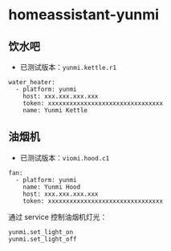 # homeassistant-yunmi

## 饮水吧

* 已测试版本：`yunmi.kettle.r1`

```
water_heater:
  - platform: yunmi
    host: xxx.xxx.xxx.xxx
    token: xxxxxxxxxxxxxxxxxxxxxxxxxxxxxxxx
    name: Yunmi Kettle
```

## 油烟机

* 已测试版本：`viomi.hood.c1`

```
fan:
  - platform: yunmi
    name: Yunmi Hood
    host: xxx.xxx.xxx.xxx
    token: xxxxxxxxxxxxxxxxxxxxxxxxxxxxxxxx
 ```
 
 通过 service 控制油烟机灯光：
 
 ```
 yunmi.set_light_on
 yunmi.set_light_off
 ```
